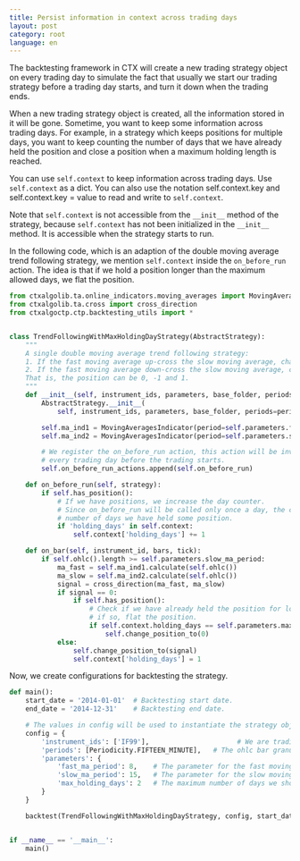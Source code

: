 ```yaml
---
title: Persist information in context across trading days
layout: post
category: root
language: en
---
```


The backtesting framework in CTX will create a new trading strategy object on every trading day to simulate
the fact that usually we start our trading strategy before a trading day starts, and turn it down
when the trading ends.

When a new trading strategy object is created, all the information stored in it will be gone. Sometime, you want
to keep some information across trading days. For example, in a strategy which keeps positions for multiple days,
you want to keep counting the number of days that we have already held the position and close a position when
a maximum holding length is reached.

You can use `self.context` to keep information across trading days. Use `self.context` as a dict. You can also
use the notation self.context.key and self.context.key = value to read and write to `self.context`.

Note that `self.context` is not accessible from the `__init__` method of the strategy, because `self.context`
has not been initialized in the `__init__` method.  It is accessible when the strategy starts to run.

In the following code, which is an adaption of the double moving average trend following strategy,
we mention `self.context` inside the `on_before_run` action. The idea is that if we hold a position longer than
the maximum allowed days, we flat the position.


```python
from ctxalgolib.ta.online_indicators.moving_averages import MovingAveragesIndicator
from ctxalgolib.ta.cross import cross_direction
from ctxalgoctp.ctp.backtesting_utils import *


class TrendFollowingWithMaxHoldingDayStrategy(AbstractStrategy):
    """
    A single double moving average trend following strategy:
    1. If the fast moving average up-cross the slow moving average, change position to 1.
    2. If the fast moving average down-cross the slow moving average, change position to -1.
    That is, the position can be 0, -1 and 1.
    """
    def __init__(self, instrument_ids, parameters, base_folder, periods=None, description=None, logger=None):
        AbstractStrategy.__init__(
            self, instrument_ids, parameters, base_folder, periods=periods, description=description, logger=logger)

        self.ma_ind1 = MovingAveragesIndicator(period=self.parameters.fast_ma_period)
        self.ma_ind2 = MovingAveragesIndicator(period=self.parameters.slow_ma_period)

        # We register the on_before_run action, this action will be invoked
        # every trading day before the trading starts.
        self.on_before_run_actions.append(self.on_before_run)

    def on_before_run(self, strategy):
        if self.has_position():
            # If we have positions, we increase the day counter.
            # Since on_before_run will be called only once a day, the counter then records the
            # number of days we have held some position.
            if 'holding_days' in self.context:
                self.context['holding_days'] += 1

    def on_bar(self, instrument_id, bars, tick):
        if self.ohlc().length >= self.parameters.slow_ma_period:
            ma_fast = self.ma_ind1.calculate(self.ohlc())
            ma_slow = self.ma_ind2.calculate(self.ohlc())
            signal = cross_direction(ma_fast, ma_slow)
            if signal == 0:
                if self.has_position():
                    # Check if we have already held the position for long enough,
                    # if so, flat the position.
                    if self.context.holding_days == self.parameters.max_holding_days:
                        self.change_position_to(0)
            else:
                self.change_position_to(signal)
                self.context['holding_days'] = 1
```

Now, we create configurations for backtesting the strategy.

```python
def main():
    start_date = '2014-01-01'  # Backtesting start date.
    end_date = '2014-12-31'    # Backtesting end date.

    # The values in config will be used to instantiate the strategy objects by the backtest method.
    config = {
        'instrument_ids': ['IF99'],                      # We are trading this future instrument.
        'periods': [Periodicity.FIFTEEN_MINUTE],   # The ohlc bar granularity on which trading happens.
        'parameters': {
            'fast_ma_period': 8,    # The parameter for the fast moving average.
            'slow_ma_period': 15,   # The parameter for the slow moving average.
            'max_holding_days': 2   # The maximum number of days we should hold a position.
        }
    }

    backtest(TrendFollowingWithMaxHoldingDayStrategy, config, start_date, end_date)


if __name__ == '__main__':
    main()

```
